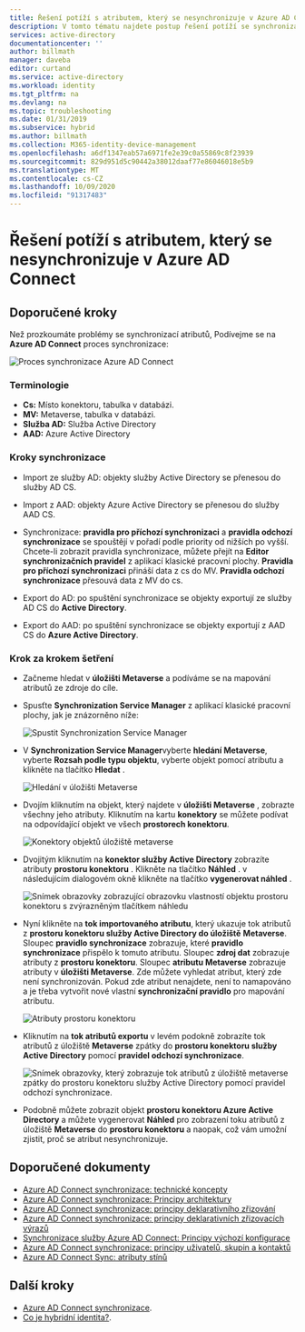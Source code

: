 ```yaml
---
title: Řešení potíží s atributem, který se nesynchronizuje v Azure AD Connect | Microsoft Docs
description: V tomto tématu najdete postup řešení potíží se synchronizací atributů pomocí úlohy řešení potíží.
services: active-directory
documentationcenter: ''
author: billmath
manager: daveba
editor: curtand
ms.service: active-directory
ms.workload: identity
ms.tgt_pltfrm: na
ms.devlang: na
ms.topic: troubleshooting
ms.date: 01/31/2019
ms.subservice: hybrid
ms.author: billmath
ms.collection: M365-identity-device-management
ms.openlocfilehash: a6df1347eab57a6971fe2e39c0a55869c8f23939
ms.sourcegitcommit: 829d951d5c90442a38012daaf77e86046018e5b9
ms.translationtype: MT
ms.contentlocale: cs-CZ
ms.lasthandoff: 10/09/2020
ms.locfileid: "91317483"
---
```

# <a name="troubleshoot-an-attribute-not-synchronizing-in-azure-ad-connect"></a>Řešení potíží s atributem, který se nesynchronizuje v Azure AD Connect

## <a name="recommended-steps"></a>**Doporučené kroky**

Než prozkoumáte problémy se synchronizací atributů, Podívejme se na **Azure AD Connect** proces synchronizace:

  ![Proces synchronizace Azure AD Connect](media/tshoot-connect-attribute-not-syncing/tshoot-connect-attribute-not-syncing/syncingprocess.png)

### <a name="terminology"></a>**Terminologie**

* **Cs:** Místo konektoru, tabulka v databázi.
* **MV:** Metaverse, tabulka v databázi.
* **Služba AD:** Služba Active Directory
* **AAD:** Azure Active Directory

### <a name="synchronization-steps"></a>**Kroky synchronizace**

* Import ze služby AD: objekty služby Active Directory se přenesou do služby AD CS.

* Import z AAD: objekty Azure Active Directory se přenesou do služby AAD CS.

* Synchronizace: **pravidla pro příchozí synchronizaci** a **pravidla odchozí synchronizace** se spouštějí v pořadí podle priority od nižších po vyšší. Chcete-li zobrazit pravidla synchronizace, můžete přejít na **Editor synchronizačních pravidel** z aplikací klasické pracovní plochy. **Pravidla pro příchozí synchronizaci** přináší data z cs do MV. **Pravidla odchozí synchronizace** přesouvá data z MV do cs.

* Export do AD: po spuštění synchronizace se objekty exportují ze služby AD CS do **Active Directory**.

* Export do AAD: po spuštění synchronizace se objekty exportují z AAD CS do **Azure Active Directory**.

### <a name="step-by-step-investigation"></a>**Krok za krokem šetření**

* Začneme hledat v **úložišti Metaverse** a podíváme se na mapování atributů ze zdroje do cíle.

* Spusťte **Synchronization Service Manager** z aplikací klasické pracovní plochy, jak je znázorněno níže:

  ![Spustit Synchronization Service Manager](media/tshoot-connect-attribute-not-syncing/tshoot-connect-attribute-not-syncing/startmenu.png)

* V **Synchronization Service Manager**vyberte **hledání Metaverse**, vyberte **Rozsah podle typu objektu**, vyberte objekt pomocí atributu a klikněte na tlačítko **Hledat** .

  ![Hledání v úložišti Metaverse](media/tshoot-connect-attribute-not-syncing/tshoot-connect-attribute-not-syncing/mvsearch.png)

* Dvojím kliknutím na objekt, který najdete v **úložišti Metaverse** , zobrazte všechny jeho atributy. Kliknutím na kartu **konektory** se můžete podívat na odpovídající objekt ve všech **prostorech konektoru**.

  ![Konektory objektů úložiště metaverse](media/tshoot-connect-attribute-not-syncing/tshoot-connect-attribute-not-syncing/mvattributes.png)

* Dvojitým kliknutím na **konektor služby Active Directory** zobrazíte atributy **prostoru konektoru** . Klikněte na tlačítko **Náhled** . v následujícím dialogovém okně klikněte na tlačítko **vygenerovat náhled** .

  ![Snímek obrazovky zobrazující obrazovku vlastností objektu prostoru konektoru s zvýrazněným tlačítkem náhledu](media/tshoot-connect-attribute-not-syncing/tshoot-connect-attribute-not-syncing/csattributes.png)

* Nyní klikněte na **tok importovaného atributu**, který ukazuje tok atributů z **prostoru konektoru služby Active Directory do úložiště** **Metaverse**. Sloupec **pravidlo synchronizace** zobrazuje, které **pravidlo synchronizace** přispělo k tomuto atributu. Sloupec **zdroj dat** zobrazuje atributy z **prostoru konektoru**. Sloupec **atributu Metaverse** zobrazuje atributy v **úložišti Metaverse**. Zde můžete vyhledat atribut, který zde není synchronizován. Pokud zde atribut nenajdete, není to namapováno a je třeba vytvořit nové vlastní **synchronizační pravidlo** pro mapování atributu.

  ![Atributy prostoru konektoru](media/tshoot-connect-attribute-not-syncing/tshoot-connect-attribute-not-syncing/cstomvattributeflow.png)

* Kliknutím na **tok atributů exportu** v levém podokně zobrazíte tok atributů z úložiště **Metaverse** zpátky do **prostoru konektoru služby Active Directory** pomocí **pravidel odchozí synchronizace**.

  ![Snímek obrazovky, který zobrazuje tok atributů z úložiště metaverse zpátky do prostoru konektoru služby Active Directory pomocí pravidel odchozí synchronizace.](media/tshoot-connect-attribute-not-syncing/tshoot-connect-attribute-not-syncing/mvtocsattributeflow.png)

* Podobně můžete zobrazit objekt **prostoru konektoru Azure Active Directory** a můžete vygenerovat **Náhled** pro zobrazení toku atributů z úložiště **Metaverse** do **prostoru konektoru** a naopak, což vám umožní zjistit, proč se atribut nesynchronizuje.

## <a name="recommended-documents"></a>**Doporučené dokumenty**
* [Azure AD Connect synchronizace: technické koncepty](./how-to-connect-sync-technical-concepts.md)
* [Azure AD Connect synchronizace: Principy architektury](./concept-azure-ad-connect-sync-architecture.md)
* [Azure AD Connect synchronizace: principy deklarativního zřizování](./concept-azure-ad-connect-sync-declarative-provisioning.md)
* [Azure AD Connect synchronizace: principy deklarativních zřizovacích výrazů](./concept-azure-ad-connect-sync-declarative-provisioning-expressions.md)
* [Synchronizace služby Azure AD Connect: Principy výchozí konfigurace](./concept-azure-ad-connect-sync-default-configuration.md)
* [Azure AD Connect synchronizace: principy uživatelů, skupin a kontaktů](./concept-azure-ad-connect-sync-user-and-contacts.md)
* [Azure AD Connect Sync: atributy stínů](./how-to-connect-syncservice-shadow-attributes.md)

## <a name="next-steps"></a>Další kroky

- [Azure AD Connect synchronizace](how-to-connect-sync-whatis.md).
- [Co je hybridní identita?](whatis-hybrid-identity.md).